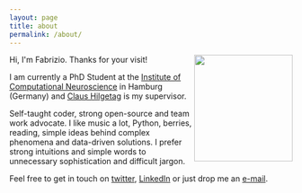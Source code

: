 ```yaml
---
layout: page
title: about
permalink: /about/
---
```


<img align="right" src="{{site.baseurl}}/images/profile-pixels.png" width="175" height="190">

Hi, I'm Fabrizio. Thanks for your visit!

I am currently a PhD Student at the [Institute of Computational Neuroscience](https://www.uke.de/english/departments-institutes/institutes/computational-neuroscience/research/index.html) in Hamburg (Germany) and [Claus Hilgetag](https://scholar.google.com/citations?user=qceKVpYAAAAJ&hl=en) is my supervisor.

Self-taught coder, strong open-source and team work advocate.
I like music a lot, Python, berries, reading, simple ideas behind complex phenomena and data-driven solutions.
I prefer strong intuitions and simple words to unnecessary sophistication and difficult jargon.

Feel free to get in touch on [twitter](https://twitter.com/fabridamicelli), [LinkedIn](https://www.linkedin.com/in/fabridamicelli) or just drop me an [e-mail](mailto:f.damicelli@uke.de).

